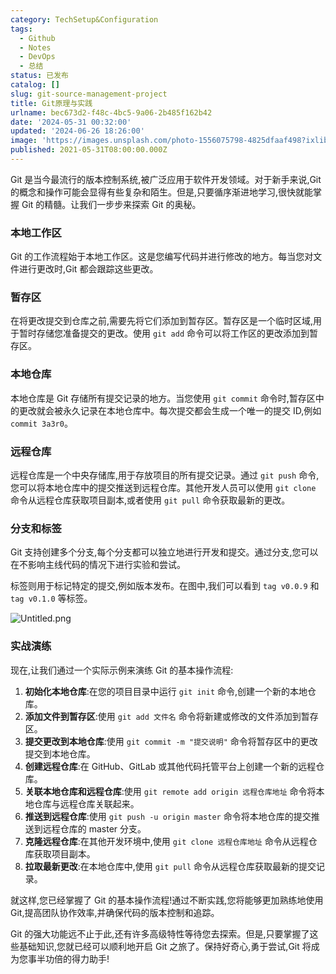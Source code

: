 ```yaml
---
category: TechSetup&Configuration
tags:
  - Github
  - Notes
  - DevOps
  - 总结
status: 已发布
catalog: []
slug: git-source-management-project
title: Git原理与实践
urlname: bec673d2-f48c-4bc5-9a06-2b485f162b42
date: '2024-05-31 00:32:00'
updated: '2024-06-26 18:26:00'
image: 'https://images.unsplash.com/photo-1556075798-4825dfaaf498?ixlib=rb-4.0.3&q=85&fm=jpg&crop=entropy&cs=srgb'
published: 2021-05-31T08:00:00.000Z
---
```


Git 是当今最流行的版本控制系统,被广泛应用于软件开发领域。对于新手来说,Git 的概念和操作可能会显得有些复杂和陌生。但是,只要循序渐进地学习,很快就能掌握 Git 的精髓。让我们一步步来探索 Git 的奥秘。


### 本地工作区


Git 的工作流程始于本地工作区。这是您编写代码并进行修改的地方。每当您对文件进行更改时,Git 都会跟踪这些更改。


### 暂存区


在将更改提交到仓库之前,需要先将它们添加到暂存区。暂存区是一个临时区域,用于暂时存储您准备提交的更改。使用 `git add` 命令可以将工作区的更改添加到暂存区。


### 本地仓库


本地仓库是 Git 存储所有提交记录的地方。当您使用 `git commit` 命令时,暂存区中的更改就会被永久记录在本地仓库中。每次提交都会生成一个唯一的提交 ID,例如 `commit 3a3r0`。


### 远程仓库


远程仓库是一个中央存储库,用于存放项目的所有提交记录。通过 `git push` 命令,您可以将本地仓库中的提交推送到远程仓库。其他开发人员可以使用 `git clone` 命令从远程仓库获取项目副本,或者使用 `git pull` 命令获取最新的更改。


### 分支和标签


Git 支持创建多个分支,每个分支都可以独立地进行开发和提交。通过分支,您可以在不影响主线代码的情况下进行实验和尝试。


标签则用于标记特定的提交,例如版本发布。在图中,我们可以看到 `tag v0.0.9` 和 `tag v0.1.0` 等标签。


![Untitled.png](https://prod-files-secure.s3.us-west-2.amazonaws.com/5d24fe63-e567-4804-86f9-9fdc62e13082/77b77e01-3aab-4add-bdbd-7f489727861d/Untitled.png?X-Amz-Algorithm=AWS4-HMAC-SHA256&X-Amz-Content-Sha256=UNSIGNED-PAYLOAD&X-Amz-Credential=ASIAZI2LB466WLEY6IUB%2F20250310%2Fus-west-2%2Fs3%2Faws4_request&X-Amz-Date=20250310T213318Z&X-Amz-Expires=3600&X-Amz-Security-Token=IQoJb3JpZ2luX2VjEE0aCXVzLXdlc3QtMiJHMEUCIQDzRi1Pi4ZkOXoIr6N0ZH3Xonz2KkGN5LYn5dvXL7PNogIgXL99Cv2f9n8OnUj3Q%2FANwDQT1sXu6%2FM0KNas7shdUcsqiAQIlv%2F%2F%2F%2F%2F%2F%2F%2F%2F%2FARAAGgw2Mzc0MjMxODM4MDUiDLXyUl8UHMnd7g3t3yrcA1J%2BCGicTRlaYwUmTiDfhvOg59aZ%2BAKAIcHxr8%2BFxB8HmScCNxkNgAXxcBKTb4bT0jLFGFHObKovdgUK%2Bbn3I2d9FTBaZ2KIL5WXsTDxAkvLosS0HbEhwTs9JAB11NCu97tMZWbm%2FVLFiHGL113gAaCaYSX48d1PuBvNSsT3edDqC6p1vGXvhDEhZD1sA00NPeHoUuRnpVgXd3LgzbQM1i%2FKNrt7Kwp%2F%2Bp1E6fCmSAPYM%2FRQHppLhLAYeuBjTq5%2B7SGQnmVAJ3gN0%2BtgIYFRX4V%2FIdcl4fjAq72a9pWpYwm%2BWZylnA6XvktA%2BAykeDeqBdIBUKzgeAb%2FPbUjptE7RvWyyeD4uHU2%2Bzeoh6yF2FHWNG5evL43IcDf6xTHa4z6AfygqRQ2%2BAeAqyCTqSWvTkuP6%2F2IuBGyxJ9zXiv6Q9Blh61IErWnxRBtO46K%2BMvdEjGcu8dc7%2BZyEbnZXRiJ%2FxvxrT%2F8Zo6LQ9JIX3lNjWABQtEEpg%2FyCpfgumepdu6WLwVXSOzLbL2TC5skiXYWUgvzUpnG0pEK8pDAXx%2FmdBTuJ7vzD7ZKfu63kes%2BHYH1iyA0QkuEoUISdas7wPq6geCpIm10D%2BDZNzT7C6Ou1ZsTNcILtOIXv8A9pkflMMSrvb4GOqUBWPnxAt42Hk4ig8hdEMgcxF29StMfngFCnE6umjz5UKyVytBH3gHwmBh3%2FsU3%2B6xZBaNcrUMCPkanV9nD3e9r1Letj6l1P6VzIAs4YLHQ9IqFNeq1S534l1RnXpH8ixnoVkFe%2Ft2ugT4%2BAghbkc%2FLgjSexHhiTDduVUcx4CuiSAImNcU75XlNaX8RapDqa%2BwrjtoMnjkje8aPY5q1npJ3Fy2yuI%2Fo&X-Amz-Signature=bf1447df5e1a5faddd449d159efafbbd678769e4e79273d93dde76052510ea26&X-Amz-SignedHeaders=host&x-id=GetObject)


### 实战演练


现在,让我们通过一个实际示例来演练 Git 的基本操作流程:

1. **初始化本地仓库**:在您的项目目录中运行 `git init` 命令,创建一个新的本地仓库。
2. **添加文件到暂存区**:使用 `git add 文件名` 命令将新建或修改的文件添加到暂存区。
3. **提交更改到本地仓库**:使用 `git commit -m "提交说明"` 命令将暂存区中的更改提交到本地仓库。
4. **创建远程仓库**:在 GitHub、GitLab 或其他代码托管平台上创建一个新的远程仓库。
5. **关联本地仓库和远程仓库**:使用 `git remote add origin 远程仓库地址` 命令将本地仓库与远程仓库关联起来。
6. **推送到远程仓库**:使用 `git push -u origin master` 命令将本地仓库的提交推送到远程仓库的 master 分支。
7. **克隆远程仓库**:在其他开发环境中,使用 `git clone 远程仓库地址` 命令从远程仓库获取项目副本。
8. **拉取最新更改**:在本地仓库中,使用 `git pull` 命令从远程仓库获取最新的提交记录。

就这样,您已经掌握了 Git 的基本操作流程!通过不断实践,您将能够更加熟练地使用 Git,提高团队协作效率,并确保代码的版本控制和追踪。


Git 的强大功能远不止于此,还有许多高级特性等待您去探索。但是,只要掌握了这些基础知识,您就已经可以顺利地开启 Git 之旅了。保持好奇心,勇于尝试,Git 将成为您事半功倍的得力助手!

